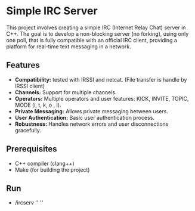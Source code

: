 # Simple IRC Server

This project involves creating a simple IRC (Internet Relay Chat) server in C++. 
The goal is to develop a non-blocking server (no forking), using only one poll, that is fully compatible with an official IRC client, providing a platform for real-time text messaging in a network.

## Features

- **Compatibility:** tested with IRSSI and netcat. (File transfer is handle by IRSSI client)
- **Channels:** Support for multiple channels.
- **Operators:** Multiple operators and user features: KICK, INVITE, TOPIC, MODE (i, t, k, o , l).
- **Private Messaging:** Allows private messaging between users.
- **User Authentication:** Basic user authentication process.
- **Robustness:** Handles network errors and user disconnections gracefully.

## Prerequisites

- C++ compiler (clang++)
- Make (for building the project)

## Run

- /ircserv '<port>' '<password>'
